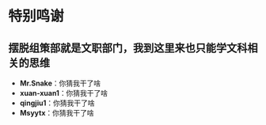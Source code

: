 # 特别鸣谢

## 摆脱组策部就是文职部门，我到这里来也只能学文科相关的思维

* **Mr.Snake**：你猜我干了啥
* **xuan-xuan1**：你猜我干了啥
* **qingjiu1**：你猜我干了啥
* **Msyytx**：你猜我干了啥